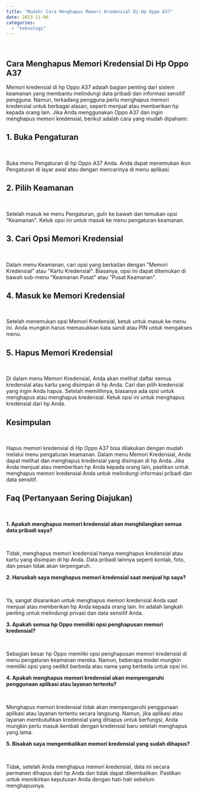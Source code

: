 ```yaml
---
title: "Mudah! Cara Menghapus Memori Kredensial Di Hp Oppo A37"
date: 2023-11-06
categories: 
  - "teknologi"
---
```


 

## Cara Menghapus Memori Kredensial Di Hp Oppo A37

Memori kredensial di hp Oppo A37 adalah bagian penting dari sistem keamanan yang membantu melindungi data pribadi dan informasi sensitif pengguna. Namun, terkadang pengguna perlu menghapus memori kredensial untuk berbagai alasan, seperti menjual atau memberikan hp kepada orang lain. Jika Anda menggunakan Oppo A37 dan ingin menghapus memori kredensial, berikut adalah cara yang mudah dipahami:

## 1\. Buka Pengaturan

 

Buka menu Pengaturan di hp Oppo A37 Anda. Anda dapat menemukan ikon Pengaturan di layar awal atau dengan mencarinya di menu aplikasi.

## 2\. Pilih Keamanan

 

Setelah masuk ke menu Pengaturan, gulir ke bawah dan temukan opsi "Keamanan". Ketuk opsi ini untuk masuk ke menu pengaturan keamanan.

## 3\. Cari Opsi Memori Kredensial

 

Dalam menu Keamanan, cari opsi yang berkaitan dengan "Memori Kredensial" atau "Kartu Kredensial". Biasanya, opsi ini dapat ditemukan di bawah sub-menu "Keamanan Pusat" atau "Pusat Keamanan".

## 4\. Masuk ke Memori Kredensial

 

Setelah menemukan opsi Memori Kredensial, ketuk untuk masuk ke menu ini. Anda mungkin harus memasukkan kata sandi atau PIN untuk mengakses menu.

## 5\. Hapus Memori Kredensial

 

Di dalam menu Memori Kredensial, Anda akan melihat daftar semua kredensial atau kartu yang disimpan di hp Anda. Cari dan pilih kredensial yang ingin Anda hapus. Setelah memilihnya, biasanya ada opsi untuk menghapus atau menghapus kredensial. Ketuk opsi ini untuk menghapus kredensial dari hp Anda.

## Kesimpulan

 

Hapus memori kredensial di Hp Oppo A37 bisa dilakukan dengan mudah melalui menu pengaturan keamanan. Dalam menu Memori Kredensial, Anda dapat melihat dan menghapus kredensial yang disimpan di hp Anda. Jika Anda menjual atau memberikan hp Anda kepada orang lain, pastikan untuk menghapus memori kredensial Anda untuk melindungi informasi pribadi dan data sensitif.

## Faq (Pertanyaan Sering Diajukan)

 

**1\. Apakah menghapus memori kredensial akan menghilangkan semua data pribadi saya?**

 

Tidak, menghapus memori kredensial hanya menghapus kredensial atau kartu yang disimpan di hp Anda. Data pribadi lainnya seperti kontak, foto, dan pesan tidak akan terpengaruh.

**2\. Haruskah saya menghapus memori kredensial saat menjual hp saya?**

 

Ya, sangat disarankan untuk menghapus memori kredensial Anda saat menjual atau memberikan hp Anda kepada orang lain. Ini adalah langkah penting untuk melindungi privasi dan data sensitif Anda.

**3\. Apakah semua hp Oppo memiliki opsi penghapusan memori kredensial?**

 

Sebagian besar hp Oppo memiliki opsi penghapusan memori kredensial di menu pengaturan keamanan mereka. Namun, beberapa model mungkin memiliki opsi yang sedikit berbeda atau nama yang berbeda untuk opsi ini.

**4\. Apakah menghapus memori kredensial akan mempengaruhi penggunaan aplikasi atau layanan tertentu?**

 

Menghapus memori kredensial tidak akan mempengaruhi penggunaan aplikasi atau layanan tertentu secara langsung. Namun, jika aplikasi atau layanan membutuhkan kredensial yang dihapus untuk berfungsi, Anda mungkin perlu masuk kembali dengan kredensial baru setelah menghapus yang lama.

**5\. Bisakah saya mengembalikan memori kredensial yang sudah dihapus?**

 

Tidak, setelah Anda menghapus memori kredensial, data ini secara permanen dihapus dari hp Anda dan tidak dapat dikembalikan. Pastikan untuk memikirkan keputusan Anda dengan hati-hati sebelum menghapusnya.
